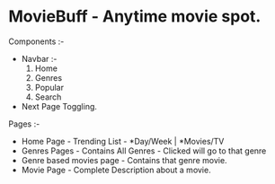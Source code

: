 # MovieBuff - Anytime movie spot.

Components :-

* Navbar :-
  1. Home
  2. Genres
  3. Popular
  4. Search
* Next Page Toggling.

Pages :-

* Home Page - Trending List - *Day/Week | *Movies/TV
* Genres Pages - Contains All Genres - Clicked will go to that genre
* Genre based movies page - Contains that genre movie.
* Movie Page - Complete Description about a movie.
